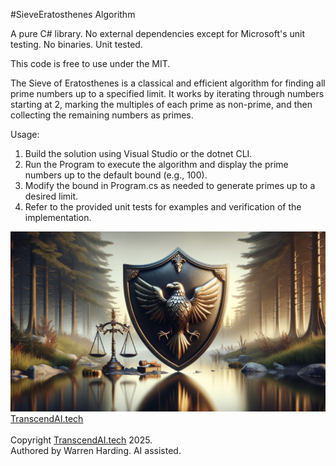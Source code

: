 
#SieveEratosthenes Algorithm

A pure C# library. No external dependencies except for Microsoft's unit testing. No binaries. Unit tested.

This code is free to use under the MIT.

The Sieve of Eratosthenes is a classical and efficient algorithm for finding all prime numbers up to a specified limit. It works by iterating through numbers starting at 2, marking the multiples of each prime as non-prime, and then collecting the remaining numbers as primes.

Usage:
1. Build the solution using Visual Studio or the dotnet CLI.
2. Run the Program to execute the algorithm and display the prime numbers up to the default bound (e.g., 100).
3. Modify the bound in Program.cs as needed to generate primes up to a desired limit.
4. Refer to the provided unit tests for examples and verification of the implementation.

![AI Image](aiimage.jpg)
[TranscendAI.tech](https://TranscendAI.tech)<br>
<br>
Copyright [TranscendAI.tech](https://TranscendAI.tech) 2025.</br>
Authored by Warren Harding. AI assisted.</br>
